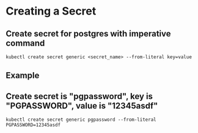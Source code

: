 # Creating a Secret
## Create secret for postgres with imperative command
```
kubectl create secret generic <secret_name> --from-literal key=value
```
## Example
## Create secret is "pgpassword", key is "PGPASSWORD", value is "12345asdf"
```
kubectl create secret generic pgpassword --from-literal PGPASSWORD=12345asdf
```